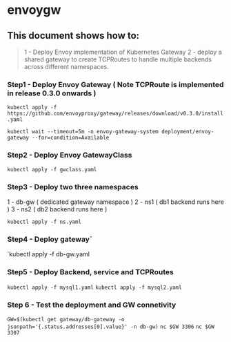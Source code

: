 # envoygw
## This document shows how to:
> 1 - Deploy Envoy implementation of Kubernetes Gateway 
> 2 - deploy a shared gateway to create TCPRoutes to handle multiple backends across different namespaces.


### Step1 - Deploy Envoy Gateway ( Note TCPRoute is implemented in release 0.3.0 onwards )

` kubectl apply -f https://github.com/envoyproxy/gateway/releases/download/v0.3.0/install.yaml `

`kubectl wait --timeout=5m -n envoy-gateway-system deployment/envoy-gateway --for=condition=Available`

### Step2 - Deploy Envoy GatewayClass

`kubectl apply -f gwclass.yaml` 

### Step3 - Deploy two three namespaces 

1 - db-gw ( dedicated gateway namespace )
2 - ns1 ( db1 backend runs here )
3 - ns2 ( db2 backend runs here )

`kubectl apply -f ns.yaml`

### Step4 - Deploy gateway`

`kubectl apply -f db-gw.yaml 

### Step5 - Deploy Backend, service and TCPRoutes 

`kubectl apply -f mysql1.yaml`
`kubectl apply -f mysql2.yaml`

### Step 6 -  Test the deployment and GW connetivity 

`GW=$(kubectl get gateway/db-gateway -o jsonpath='{.status.addresses[0].value}' -n db-gw)`
`nc $GW 3306`
`nc $GW 3307`
